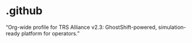 # .github
“Org-wide profile for TRS Alliance v2.3: GhostShift-powered, simulation-ready platform for operators.”
